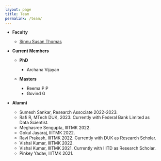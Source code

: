 ```yaml
---
layout: page
title: Team
permalink: /team/
---
```

* **Faculty**
  <br/>
  * [Sinnu Susan Thomas](https://sinnuthomas.github.io/bio/)

* **Current Members**
  <br/>
  * **PhD**
    <br/>
    * Archana Vijayan

  * **Masters**
    <br/>
    * Reema P P
    * Govind G
    
* **Alumni**
  <br/>
  * Sumesh Sankar, Research Associate 2022-2023. 
  * Rafi R, MTech DUK, 2023. Currently with Federal Bank Limited as Data Scientist.
  * Meghasree Sengupta, IIITMK 2022.
  * Gokul Jayaraj, IIITMK 2022.
  * Ravi Prakash, IIITMK 2022. Currently with DUK as Research Scholar.
  * Vishal Kumar, IIITMK 2022.
  * Vishal Kumar, IIITMK 2021. Currently with IIITD as Research Scholar.
  * Pinkey Yadav, IIITMK 2021. 
